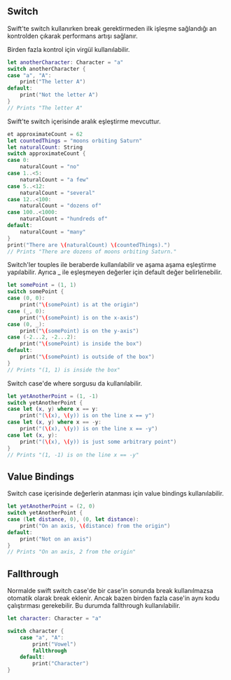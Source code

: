 ## Switch

Swift'te switch kullanırken break gerektirmeden ilk işleşme sağlandığı an kontrolden çıkarak performans artışı sağlanır.


Birden fazla kontrol için virgül kullanılabilir.

```swift
let anotherCharacter: Character = "a"
switch anotherCharacter {
case "a", "A":
    print("The letter A")
default:
    print("Not the letter A")
}
// Prints "The letter A"
```

Swift'te switch içerisinde aralık eşleştirme mevcuttur.

```swift
et approximateCount = 62
let countedThings = "moons orbiting Saturn"
let naturalCount: String
switch approximateCount {
case 0:
    naturalCount = "no"
case 1..<5:
    naturalCount = "a few"
case 5..<12:
    naturalCount = "several"
case 12..<100:
    naturalCount = "dozens of"
case 100..<1000:
    naturalCount = "hundreds of"
default:
    naturalCount = "many"
}
print("There are \(naturalCount) \(countedThings).")
// Prints "There are dozens of moons orbiting Saturn."
```

Switch'ler touples ile beraberde kullanılabilir ve aşama aşama eşleştirme yapılabilir. Ayrıca _ ile eşleşmeyen değerler için default değer belirlenebilir.

```swift
let somePoint = (1, 1)
switch somePoint {
case (0, 0):
    print("\(somePoint) is at the origin")
case (_, 0):
    print("\(somePoint) is on the x-axis")
case (0, _):
    print("\(somePoint) is on the y-axis")
case (-2...2, -2...2):
    print("\(somePoint) is inside the box")
default:
    print("\(somePoint) is outside of the box")
}
// Prints "(1, 1) is inside the box"

```

Switch case'de where sorgusu da kullanılabilir.

```swift
let yetAnotherPoint = (1, -1)
switch yetAnotherPoint {
case let (x, y) where x == y:
    print("(\(x), \(y)) is on the line x == y")
case let (x, y) where x == -y:
    print("(\(x), \(y)) is on the line x == -y")
case let (x, y):
    print("(\(x), \(y)) is just some arbitrary point")
}
// Prints "(1, -1) is on the line x == -y"
```

## Value Bindings

Switch case içerisinde değerlerin atanması için value bindings kullanılabilir.

```swift
let yetAnotherPoint = (2, 0)
switch yetAnotherPoint {
case (let distance, 0), (0, let distance):
    print("On an axis, \(distance) from the origin")
default:
    print("Not on an axis")
}
// Prints "On an axis, 2 from the origin"
```

## Fallthrough

Normalde swift switch case'de bir case'in sonunda break kullanılmazsa otomatik olarak break eklenir. Ancak bazen birden fazla case'in aynı kodu çalıştırması gerekebilir. Bu durumda fallthrough kullanılabilir.

```swift
let character: Character = "a"

switch character {
    case "a", "A":
        print("Vowel")
        fallthrough
    default:
        print("Character")
}
```